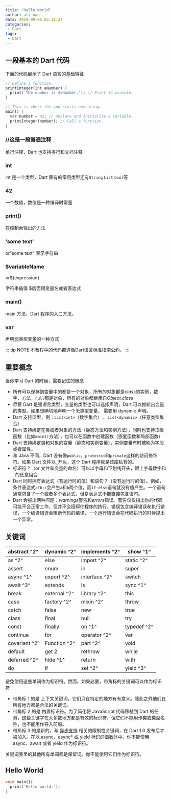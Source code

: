```yaml
---
title: "Hello world"
author: all_nan
date: 2019-09-06 05:11:37
categories: 
 - Dart
tags: 
 - Dart
---
```


## 一段基本的 Dart 代码

下面的代码展示了 Dart 语言的基础特征

```Dart
// Define a function.
printInteger(int aNumber) {
  print('The number is $aNumber.'); // Print to console.
}

// This is where the app starts executing.
main() {
  var number = 42; // Declare and initialize a variable.
  printInteger(number); // Call a function.
}

```

### //这是一段普通注释

单行注释，Dart 也支持多行和文档注释

### int

int 是一个类型，Dart 固有的常用类型还有`String` `List` `bool`等

### 42

一个数值，数值是一种编译时常量

### print()

在控制台输出的方法

### 'some text'

or"some text" 表示字符串

### $variableName

or\${expression}

字符串插值 \$后面跟变量名或者表达式

### main()

main 方法，Dart 程序的入口方法。

### var

声明弱类型变量的一种方式

::: tip NOTE
本教程中的代码都遵循[Dart语言标准指南](https://dart.dev/guides/language/effective-dart/style)公约。
:::

## 重要概念

当你学习 Dart 的时候，需要记住的概念

- 所有可以保存到变量中的都是一个对象，所有的对象都是*class*的实例，数字，方法，`null`都是对象，所有的对象都继承自*Object.class*
- 尽管 Dart 是强语言类型，变量的类型也可以选择声明，Dart 可以推断出变量的类型。如果想确切地声明一个无类型变量， 需要用 dynamic 声明。
- Dart 支持泛型，例：`List<int>`（数字集合） 、`List<dynamic>`（任意类型集合）
- Dart 支持绑定在类或者对象的方法（静态方法和实例方法），同时也支持顶级函数（比如`main()`方法），也可以在函数中创建函数（嵌套函数和局部函数）
- Dart 支持绑定类和对象的变量（静态和实例变量），实例变量有时被称为字段或者属性。
- 和 Java 不同，Dart 没有像`public`，`protected`和`private`这样的访问修饰符。如果 Dart 文件以`_`开头，这个 Dart 程序就是该库私有的。
- 标识符？（or 文件和变量的命名）可以以字母和下划线开头，跟上字母数字和`_`的任意组合
- Dart 同时拥有表达式（有运行时的值）和语句？（没有运行时的值）。例如，条件表达式`a?b:c`会产生`a`和`b`两个值，而`if-else`语句就没有值产生。一个语句通常包含了一个或者多个表达式，但是表达式不能直接包含语句。
- Dart 会报出两种问题：*warnings*警告和*errors*错误。警告仅仅指出你的代码可能不会正常工作，但并不会阻碍你程序的执行。错误包含编译错误和执行错误，一个编译错误会阻断代码的编译，一个运行错误会在代码执行的时候提出一个异常。

## 关键词

| abstract ^2^  | dynamic ^2^  | implements ^2^ | show ^1^    |
| :------------ | ------------ | -------------- | ----------- |
| as ^2^        | else         | import ^2^     | static ^2^  |
| assert        | enum         | in             | super       |
| async ^1^     | export ^2^   | interface ^2^  | switch      |
| await ^3^     | extends      | is             | sync ^1^    |
| break         | external ^2^ | library ^2^    | this        |
| case          | factory ^2^  | mixin ^2^      | throw       |
| catch         | false        | new            | true        |
| class         | final        | null           | try         |
| const         | finally      | on ^1^         | typedef ^2^ |
| continue      | for          | operator ^2^   | var         |
| covariant ^2^ | Function ^2^ | part ^2^       | void        |
| default       | get 2        | rethrow        | while       |
| deferred ^2^  | hide ^1^     | return         | with        |
| do            | if           | set ^2^        | yield ^3^   |

避免使用这些单词作为标识符。然而，如果必要，带角标的关键词可以作为标识符：

- 带角标 1 的是 上下文关键词，它们只在特定的地方有有意义。除此之外他们在所有地方都是合法的关键词。
- 带角标 2 的是 内置标识符。为了简化将 JavaScript 代码移植到 Dart 的任务，这些关键字在大多数地方都是有效的标识符，但它们不能用作类或类型名称，也不能用作导入前缀。
- 带角标 3 的是新的，与 [异步支持](./asynchrony.md) 相关的限制性关键词，在 Dart 1.0 发布后才被加入。在以 async、async\* 或 yield 标识的函数体中，你不能使用 async、await 或者 yield 作为标识符。

关键词表里的其他所有单词都是保留词。你不能使用它们作为标识符。

## Hello World

```Dart
void main(){
  print('Hello world.');
}
```
